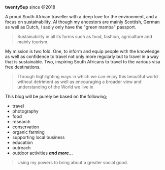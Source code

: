 **twenty5up** since @2018

A proud South African traveller with a deep love for the environment, and a focus on sustainability. Al though my ancestors are mainly Scottish, German as well as Dutch, I sadly only have the "green mamba" passport.

  > Sustainability in all its forms such as food, fashion, agriculture and mainly tourism.

My mission is two fold. One, to inform and equip people with the knowledge as well as confidence to travel not only more regularly but to travel in a way that is sustainable. Two, inspiring South Africans to travel to the various visa free destinations.

  > Through highlighting ways in which we can enjoy this beautiful world without detriment as well as encouraging a broader view and understanding of the World we live in.

This blog will be purely be based on the following;

 * travel
 * photography
 * food
 * research
 * conservation
 * organic farming
 * supporting local business
 * education
 * outreach
 * outdoor activities
**_and more..._**

  > Using my powers to bring about a greater social good.
